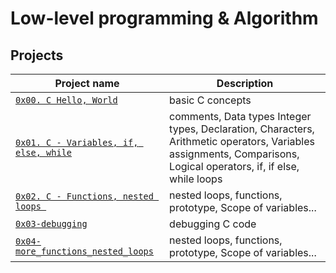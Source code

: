 # Low-level programming & Algorithm


## Projects


| Project name | Description |
| ------------ | ----------- |
| [`0x00. C Hello, World`](https://github.com/ZinoChan/alx-low_level_programming/tree/master/0x00-hello_world) | basic C concepts |
| [`0x01. C - Variables, if, else, while`](https://github.com/ZinoChan/alx-low_level_programming/tree/master/0x01-variables_if_else_while) | comments, Data types Integer types, Declaration, Characters, Arithmetic operators, Variables assignments, Comparisons, Logical operators, if, if else, while loops |
| [`0x02. C - Functions, nested loops `](https://github.com/ZinoChan/alx-low_level_programming/tree/master/0x02-functions_nested_loops) | nested loops,  functions, prototype, Scope of variables...|
| [`0x03-debugging`](https://github.com/ZinoChan/alx-low_level_programming/tree/master/0x03-debugging) | debugging C code |
| [`0x04-more_functions_nested_loops`](https://github.com/ZinoChan/alx-low_level_programming/tree/master/0x04-more_functions_nested_loops) | nested loops,  functions, prototype, Scope of variables... |


